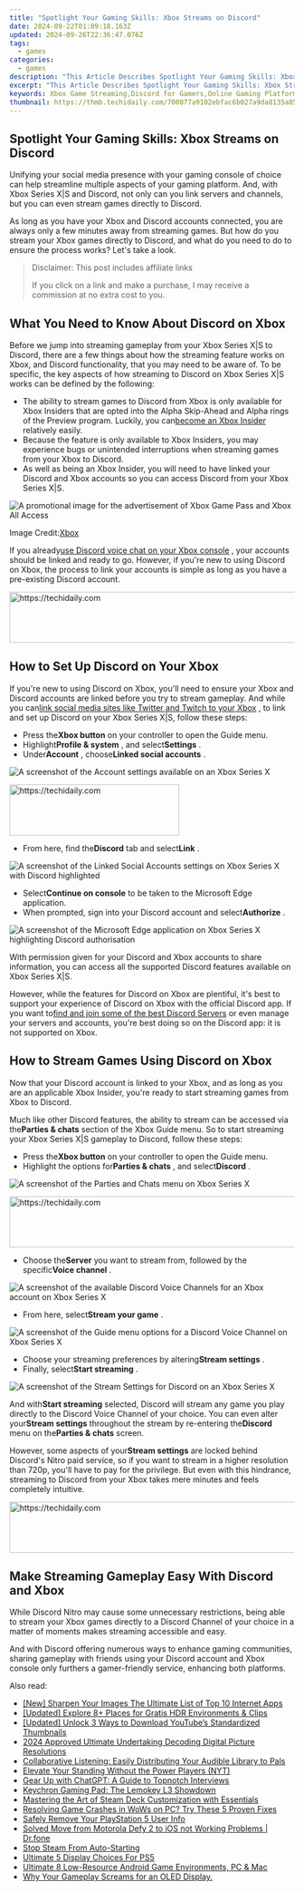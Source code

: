 ```yaml
---
title: "Spotlight Your Gaming Skills: Xbox Streams on Discord"
date: 2024-09-22T01:09:18.163Z
updated: 2024-09-26T22:36:47.076Z
tags:
  - games
categories:
  - games
description: "This Article Describes Spotlight Your Gaming Skills: Xbox Streams on Discord"
excerpt: "This Article Describes Spotlight Your Gaming Skills: Xbox Streams on Discord"
keywords: Xbox Game Streaming,Discord for Gamers,Online Gaming Platforms,Game Streaming Services,Live Gaming Broadcasts on Discord,Xbox Live Streaming Features,Gamer Community Discord Channels
thumbnail: https://thmb.techidaily.com/700877a9102ebfac6b027a9da8135a8597355f7b411786ceebe675ffa9f20381.jpg
---
```


## Spotlight Your Gaming Skills: Xbox Streams on Discord

 Unifying your social media presence with your gaming console of choice can help streamline multiple aspects of your gaming platform. And, with Xbox Series X|S and Discord, not only can you link servers and channels, but you can even stream games directly to Discord.

 As long as you have your Xbox and Discord accounts connected, you are always only a few minutes away from streaming games. But how do you stream your Xbox games directly to Discord, and what do you need to do to ensure the process works? Let's take a look.

>  Disclaimer: This post includes affiliate links
>
>  If you click on a link and make a purchase, I may receive a commission at no extra cost to you.
>

## What You Need to Know About Discord on Xbox

 Before we jump into streaming gameplay from your Xbox Series X|S to Discord, there are a few things about how the streaming feature works on Xbox, and Discord functionality, that you may need to be aware of. To be specific, the key aspects of how streaming to Discord on Xbox Series X|S works can be defined by the following:

* The ability to stream games to Discord from Xbox is only available for Xbox Insiders that are opted into the Alpha Skip-Ahead and Alpha rings of the Preview program. Luckily, you can[become an Xbox Insider](https://www.makeuseof.com/how-to-join-xbox-insider/) relatively easily.
* Because the feature is only available to Xbox Insiders, you may experience bugs or unintended interruptions when streaming games from your Xbox to Discord.
* As well as being an Xbox Insider, you will need to have linked your Discord and Xbox accounts so you can access Discord from your Xbox Series X|S.

![A promotional image for the advertisement of Xbox Game Pass and Xbox All Access](https://static1.makeuseofimages.com/wordpress/wp-content/uploads/2023/06/xbox-game-pass-stock-image.jpg)

 Image Credit:[Xbox](https://www.xbox.com/en-us/xbox-game-pass)

 If you already[use Discord voice chat on your Xbox console](https://www.makeuseof.com/use-discord-voice-chat-xbox-console/) , your accounts should be linked and ready to go. However, if you're new to using Discord on Xbox, the process to link your accounts is simple as long as you have a pre-existing Discord account.

<!-- affiliate ads begin -->
<a href="https://ephamedtechinc.pxf.io/c/5597632/2136612/26400" target="_top" id="2136612">
  <img src="//a.impactradius-go.com/display-ad/26400-2136612" border="0" alt="https://techidaily.com" width="728" height="90"/>
</a>
<img height="0" width="0" src="https://ephamedtechinc.pxf.io/i/5597632/2136612/26400" style="position:absolute;visibility:hidden;" border="0" />
<!-- affiliate ads end -->

## How to Set Up Discord on Your Xbox

 If you're new to using Discord on Xbox, you'll need to ensure your Xbox and Discord accounts are linked before you try to stream gameplay. And while you can[link social media sites like Twitter and Twitch to your Xbox](https://www.makeuseof.com/xbox-how-to-link-social-accounts/) , to link and set up Discord on your Xbox Series X|S, follow these steps:

* Press the**Xbox button** on your controller to open the Guide menu.
* Highlight**Profile & system** , and select**Settings** .
* Under**Account** , choose**Linked social accounts** .

![A screenshot of the Account settings available on an Xbox Series X](https://static1.makeuseofimages.com/wordpress/wp-content/uploads/2023/08/linked-social-accounts.jpg)

<!-- affiliate ads begin -->
<a href="https://laganoo.pxf.io/c/5597632/1528681/16446" target="_top" id="1528681">
  <img src="//a.impactradius-go.com/display-ad/16446-1528681" border="0" alt="https://techidaily.com" width="300" height="90"/>
</a>
<img height="0" width="0" src="https://laganoo.pxf.io/i/5597632/1528681/16446" style="position:absolute;visibility:hidden;" border="0" />
<!-- affiliate ads end -->

* From here, find the**Discord** tab and select**Link** .

![A screenshot of the Linked Social Accounts settings on Xbox Series X with Discord highlighted](https://static1.makeuseofimages.com/wordpress/wp-content/uploads/2023/08/link-discord.jpg)

* Select**Continue on console** to be taken to the Microsoft Edge application.
* When prompted, sign into your Discord account and select**Authorize** .

![A screenshot of the Microsoft Edge application on Xbox Series X highlighting Discord authorisation](https://static1.makeuseofimages.com/wordpress/wp-content/uploads/2023/08/authorize.jpg)

 With permission given for your Discord and Xbox accounts to share information, you can access all the supported Discord features available on Xbox Series X|S.

 However, while the features for Discord on Xbox are plentiful, it's best to support your experience of Discord on Xbox with the official Discord app. If you want to[find and join some of the best Discord Servers](https://www.makeuseof.com/tag/how-to-find-best-discord-servers/) or even manage your servers and accounts, you're best doing so on the Discord app: it is not supported on Xbox.

## How to Stream Games Using Discord on Xbox

 Now that your Discord account is linked to your Xbox, and as long as you are an applicable Xbox Insider, you're ready to start streaming games from Xbox to Discord.

 Much like other Discord features, the ability to stream can be accessed via the**Parties & chats** section of the Xbox Guide menu. So to start streaming your Xbox Series X|S gameplay to Discord, follow these steps:

* Press the**Xbox button** on your controller to open the Guide menu.
* Highlight the options for**Parties & chats** , and select**Discord** .

![A screenshot of the Parties and Chats menu on Xbox Series X](https://static1.makeuseofimages.com/wordpress/wp-content/uploads/2023/08/parties-and-chats.jpg)

<!-- affiliate ads begin -->
<a href="https://appsumo.8odi.net/c/5597632/2132160/7443" target="_top" id="2132160">
  <img src="//a.impactradius-go.com/display-ad/7443-2132160" border="0" alt="https://techidaily.com" width="600" height="90"/>
</a>
<img height="0" width="0" src="https://appsumo.8odi.net/i/5597632/2132160/7443" style="position:absolute;visibility:hidden;" border="0" />
<!-- affiliate ads end -->

* Choose the**Server** you want to stream from, followed by the specific**Voice channel** .

![A screenshot of the available Discord Voice Channels for an Xbox account on Xbox Series X](https://static1.makeuseofimages.com/wordpress/wp-content/uploads/2023/08/discord-voice-channels.jpg)

* From here, select**Stream your game** .

![A screenshot of the Guide menu options for a Discord Voice Channel on Xbox Series X](https://static1.makeuseofimages.com/wordpress/wp-content/uploads/2023/08/start-streaming-initial.jpg)

* Choose your streaming preferences by altering**Stream settings** .
* Finally, select**Start streaming** .

![A screenshot of the Stream Settings for Discord on an Xbox Series X](https://static1.makeuseofimages.com/wordpress/wp-content/uploads/2023/08/stream-settings.jpg)

 And with**Start streaming** selected, Discord will stream any game you play directly to the Discord Voice Channel of your choice. You can even alter your**Stream settings** throughout the stream by re-entering the**Discord** menu on the**Parties & chats** screen.

 However, some aspects of your**Stream settings** are locked behind Discord's Nitro paid service, so if you want to stream in a higher resolution than 720p, you'll have to pay for the privilege. But even with this hindrance, streaming to Discord from your Xbox takes mere minutes and feels completely intuitive.

<!-- affiliate ads begin -->
<a href="https://zebaoaffiliateprogram.pxf.io/c/5597632/2137974/21526" target="_top" id="2137974">
  <img src="//a.impactradius-go.com/display-ad/21526-2137974" border="0" alt="https://techidaily.com" width="728" height="90"/>
</a>
<img height="0" width="0" src="https://zebaoaffiliateprogram.pxf.io/i/5597632/2137974/21526" style="position:absolute;visibility:hidden;" border="0" />
<!-- affiliate ads end -->

## Make Streaming Gameplay Easy With Discord and Xbox

 While Discord Nitro may cause some unnecessary restrictions, being able to stream your Xbox games directly to a Discord Channel of your choice in a matter of moments makes streaming accessible and easy.

 And with Discord offering numerous ways to enhance gaming communities, sharing gameplay with friends using your Discord account and Xbox console only furthers a gamer-friendly service, enhancing both platforms.

<ins class="adsbygoogle"
     style="display:block"
     data-ad-format="autorelaxed"
     data-ad-client="ca-pub-7571918770474297"
     data-ad-slot="1223367746"></ins>

<ins class="adsbygoogle"
     style="display:block"
     data-ad-client="ca-pub-7571918770474297"
     data-ad-slot="8358498916"
     data-ad-format="auto"
     data-full-width-responsive="true"></ins>

<span class="atpl-alsoreadstyle">Also read:</span>
<div><ul>
<li><a href="https://extra-guidance.techidaily.com/new-sharpen-your-images-the-ultimate-list-of-top-10-internet-apps/"><u>[New] Sharpen Your Images The Ultimate List of Top 10 Internet Apps</u></a></li>
<li><a href="https://youtube-blog.techidaily.com/ed-explore-8plus-places-for-gratis-hdr-environments-and-clips/"><u>[Updated] Explore 8+ Places for Gratis HDR Environments & Clips</u></a></li>
<li><a href="https://facebook-record-videos.techidaily.com/updated-unlock-3-ways-to-download-youtubes-standardized-thumbnails/"><u>[Updated] Unlock 3 Ways to Download YouTube’s Standardized Thumbnails</u></a></li>
<li><a href="https://some-approaches.techidaily.com/2024-approved-ultimate-undertaking-decoding-digital-picture-resolutions/"><u>2024 Approved Ultimate Undertaking Decoding Digital Picture Resolutions</u></a></li>
<li><a href="https://discover-answers.techidaily.com/collaborative-listening-easily-distributing-your-audible-library-to-pals/"><u>Collaborative Listening: Easily Distributing Your Audible Library to Pals</u></a></li>
<li><a href="https://games-able.techidaily.com/elevate-your-standing-without-the-power-players-nyt/"><u>Elevate Your Standing Without the Power Players (NYT)</u></a></li>
<li><a href="https://tech-hub.techidaily.com/gear-up-with-chatgpt-a-guide-to-topnotch-interviews/"><u>Gear Up with ChatGPT: A Guide to Topnotch Interviews</u></a></li>
<li><a href="https://games-able.techidaily.com/keychron-gaming-pad-the-lemokey-l3-showdown/"><u>Keychron Gaming Pad: The Lemokey L3 Showdown</u></a></li>
<li><a href="https://games-able.techidaily.com/mastering-the-art-of-steam-deck-customization-with-essentials/"><u>Mastering the Art of Steam Deck Customization with Essentials</u></a></li>
<li><a href="https://win-solutions.techidaily.com/resolving-game-crashes-in-wows-on-pc-try-these-5-proven-fixes/"><u>Resolving Game Crashes in WoWs on PC? Try These 5 Proven Fixes</u></a></li>
<li><a href="https://games-able.techidaily.com/safely-remove-your-playstation-5-user-info/"><u>Safely Remove Your PlayStation 5 User Info</u></a></li>
<li><a href="https://android-transfer.techidaily.com/solved-move-from-motorola-defy-2-to-ios-not-working-problems-drfone-by-drfone-transfer-from-android-transfer-from-android/"><u>Solved Move from Motorola Defy 2 to iOS not Working Problems | Dr.fone</u></a></li>
<li><a href="https://games-able.techidaily.com/stop-steam-from-auto-starting/"><u>Stop Steam From Auto-Starting</u></a></li>
<li><a href="https://extra-tips.techidaily.com/ultimate-5-display-choices-for-ps5/"><u>Ultimate 5 Display Choices For PS5</u></a></li>
<li><a href="https://games-able.techidaily.com/ultimate-8-low-resource-android-game-environments-pc-and-mac/"><u>Ultimate 8 Low-Resource Android Game Environments, PC & Mac</u></a></li>
<li><a href="https://games-able.techidaily.com/1719164816351-why-your-gameplay-screams-for-an-oled-display/"><u>Why Your Gameplay Screams for an OLED Display.</u></a></li>
</ul></div>

